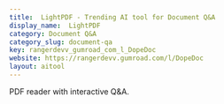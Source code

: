 ```yaml
---
title:  LightPDF - Trending AI tool for Document Q&A
display_name:  LightPDF
category: Document Q&A
category_slug: document-qa
key: rangerdevv_gumroad_com_l_DopeDoc
website: https://rangerdevv.gumroad.com/l/DopeDoc
layout: aitool
---
```


PDF reader with interactive Q&A.
